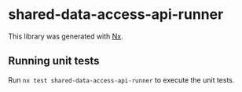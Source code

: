 # shared-data-access-api-runner

This library was generated with [Nx](https://nx.dev).

## Running unit tests

Run `nx test shared-data-access-api-runner` to execute the unit tests.
